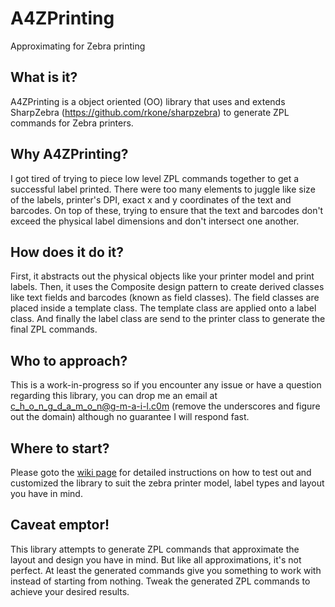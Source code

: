 # A4ZPrinting
Approximating for Zebra printing

## What is it?
A4ZPrinting is a object oriented (OO) library that uses and extends SharpZebra (https://github.com/rkone/sharpzebra) to generate ZPL commands for Zebra printers.

## Why A4ZPrinting?
I got tired of trying to piece low level ZPL commands together to get a successful label printed. There were too many elements to juggle like size of the labels, printer's DPI, exact x and y coordinates of the text and barcodes. On top of these, trying to ensure that the text and barcodes don't exceed the physical label dimensions and don't intersect one another.

## How does it do it?
First, it abstracts out the physical objects like your printer model and print labels. Then, it uses the Composite design pattern to create derived classes like text fields and barcodes (known as field classes). The field classes are placed inside a template class. The template class are applied onto a label class. And finally the label class are send to the printer class to generate the final ZPL commands.

## Who to approach?
This is a work-in-progress so if you encounter any issue or have a question regarding this library, you can drop me an email at c_h_o_n_g_d_a_m_o_n@g-m-a-i-l.c0m (remove the underscores and figure out the domain) although no guarantee I will respond fast.

## Where to start?
Please goto the [wiki page](https://github.com/damonchong/A4ZPrinting/wiki/Getting-Started) for detailed instructions on how to test out and customized the library to suit the zebra printer model, label types and layout you have in mind.

## Caveat emptor!
This library attempts to generate ZPL commands that approximate the layout and design you have in mind. But like all approximations, it's not perfect. At least the generated commands give you something to work with instead of starting from nothing. Tweak the generated ZPL commands to achieve your desired results. 
